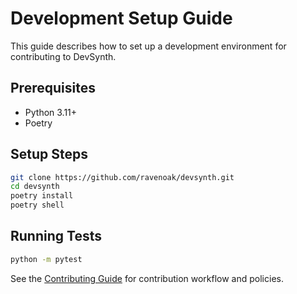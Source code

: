 # Development Setup Guide

This guide describes how to set up a development environment for contributing to DevSynth.

## Prerequisites
- Python 3.11+
- Poetry

## Setup Steps
```bash
git clone https://github.com/ravenoak/devsynth.git
cd devsynth
poetry install
poetry shell
```

## Running Tests
```bash
python -m pytest
```

See the [Contributing Guide](contributing.md) for contribution workflow and policies.

